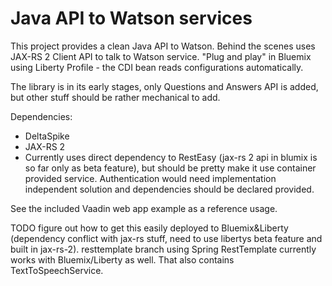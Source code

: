 # Java API to Watson services

This project provides a clean Java API to Watson. Behind the scenes uses JAX-RS 2 Client API to talk to Watson service. "Plug and play" in Bluemix using Liberty Profile - the CDI bean reads configurations automatically.

The library is in its early stages, only Questions and Answers API is added, but other stuff should be rather mechanical to add.

Dependencies:

 * DeltaSpike
 * JAX-RS 2
  * Currently uses direct dependency to RestEasy (jax-rs 2 api in blumix is so far only as beta feature), but should be pretty make it use container provided service. Authentication would need implementation independent solution and dependencies should be declared provided.

See the included Vaadin web app example as a reference usage.

TODO figure out how to get this easily deployed to Bluemix&Liberty (dependency conflict with jax-rs stuff, need to use libertys beta feature and built in jax-rs-2). resttemplate branch using Spring RestTemplate currently works with Bluemix/Liberty as well. That also contains TextToSpeechService.

